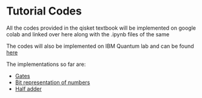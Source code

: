 # Tutorial Codes

All the codes provided in the qisket textbook will be implemented on google colab and linked over here along with the .ipynb files of the same

The codes will also be implemented on IBM Quantum lab and can be found [here](https://lab.quantum-computing.ibm.com/user/63c5a2bffd60a58d9d481f99/lab/workspaces/auto-Z/tree/Starters/Untitled.ipynb)

The implementations so far are:
* [Gates](https://colab.research.google.com/drive/1aHlHgdpr3tgys7ebBTctRgyAYsIPchX0#scrollTo=rJ-EnFNY3st2)
* [Bit representation of numbers](https://colab.research.google.com/drive/1pRyaiX8e4sCKT_arB5QqYM-LzoASIXZ1#scrollTo=CJjl0eM31D3Z)
* [Half adder](https://colab.research.google.com/drive/1uUwgcpO-4cFXxoNicftogiuqVaWJnv9N#scrollTo=NuYkTSdhxC2c)
